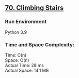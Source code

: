 ## [70. Climbing Stairs](https://leetcode.com/problems/climbing-stairs/)

### Run Environment
Python 3.9

### Time and Space Complexity:
Time: O(n)  
Space: O(n)  
Actual Time: 28 ms  
Actual Space: 14.1 MB
